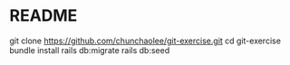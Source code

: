 # README

git clone https://github.com/chunchaolee/git-exercise.git
 cd git-exercise
 bundle install
 rails db:migrate
 rails db:seed

